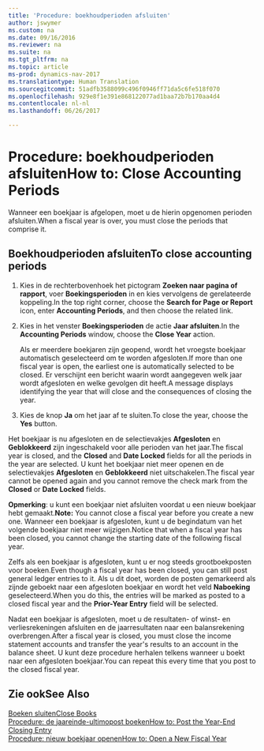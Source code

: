 ```yaml
---
title: 'Procedure: boekhoudperioden afsluiten'
author: jswymer
ms.custom: na
ms.date: 09/16/2016
ms.reviewer: na
ms.suite: na
ms.tgt_pltfrm: na
ms.topic: article
ms-prod: dynamics-nav-2017
ms.translationtype: Human Translation
ms.sourcegitcommit: 51adfb3588099c496f0946ff71da5c6fe518f070
ms.openlocfilehash: 929e8f1e391e868122077ad1baa72b7b170aa4d4
ms.contentlocale: nl-nl
ms.lasthandoff: 06/26/2017

---
```

# <a name="how-to-close-accounting-periods"></a><span data-ttu-id="7f71f-102">Procedure: boekhoudperioden afsluiten</span><span class="sxs-lookup"><span data-stu-id="7f71f-102">How to: Close Accounting Periods</span></span>
<span data-ttu-id="7f71f-103">Wanneer een boekjaar is afgelopen, moet u de hierin opgenomen perioden afsluiten.</span><span class="sxs-lookup"><span data-stu-id="7f71f-103">When a fiscal year is over, you must close the periods that comprise it.</span></span>

## <a name="to-close-accounting-periods"></a><span data-ttu-id="7f71f-104">Boekhoudperioden afsluiten</span><span class="sxs-lookup"><span data-stu-id="7f71f-104">To close accounting periods</span></span>
1. <span data-ttu-id="7f71f-105">Kies in de rechterbovenhoek het pictogram **Zoeken naar pagina of rapport**, voer **Boekingsperioden** in en kies vervolgens de gerelateerde koppeling.</span><span class="sxs-lookup"><span data-stu-id="7f71f-105">In the top right corner, choose the **Search for Page or Report** icon, enter **Accounting Periods**, and then choose the related link.</span></span>
2. <span data-ttu-id="7f71f-106">Kies in het venster **Boekingsperioden** de actie **Jaar afsluiten**.</span><span class="sxs-lookup"><span data-stu-id="7f71f-106">In the **Accounting Periods** window, choose the **Close Year** action.</span></span>

    <span data-ttu-id="7f71f-107">Als er meerdere boekjaren zijn geopend, wordt het vroegste boekjaar automatisch geselecteerd om te worden afgesloten.</span><span class="sxs-lookup"><span data-stu-id="7f71f-107">If more than one fiscal year is open, the earliest one is automatically selected to be closed.</span></span> <span data-ttu-id="7f71f-108">Er verschijnt een bericht waarin wordt aangegeven welk jaar wordt afgesloten en welke gevolgen dit heeft.</span><span class="sxs-lookup"><span data-stu-id="7f71f-108">A message displays identifying the year that will close and the consequences of closing the year.</span></span>
3. <span data-ttu-id="7f71f-109">Kies de knop **Ja** om het jaar af te sluiten.</span><span class="sxs-lookup"><span data-stu-id="7f71f-109">To close the year, choose the **Yes** button.</span></span>

<span data-ttu-id="7f71f-110">Het boekjaar is nu afgesloten en de selectievakjes **Afgesloten** en **Geblokkeerd** zijn ingeschakeld voor alle perioden van het jaar.</span><span class="sxs-lookup"><span data-stu-id="7f71f-110">The fiscal year is closed, and the **Closed** and **Date Locked** fields for all the periods in the year are selected.</span></span> <span data-ttu-id="7f71f-111">U kunt het boekjaar niet meer openen en de selectievakjes **Afgesloten** en **Geblokkeerd** niet uitschakelen.</span><span class="sxs-lookup"><span data-stu-id="7f71f-111">The fiscal year cannot be opened again and you cannot remove the check mark from the **Closed** or **Date Locked** fields.</span></span>

<span data-ttu-id="7f71f-112">**Opmerking**: u kunt een boekjaar niet afsluiten voordat u een nieuw boekjaar hebt gemaakt.</span><span class="sxs-lookup"><span data-stu-id="7f71f-112">**Note:** You cannot close a fiscal year before you create a new one.</span></span> <span data-ttu-id="7f71f-113">Wanneer een boekjaar is afgesloten, kunt u de begindatum van het volgende boekjaar niet meer wijzigen.</span><span class="sxs-lookup"><span data-stu-id="7f71f-113">Notice that when a fiscal year has been closed, you cannot change the starting date of the following fiscal year.</span></span>

<span data-ttu-id="7f71f-114">Zelfs als een boekjaar is afgesloten, kunt u er nog steeds grootboekposten voor boeken.</span><span class="sxs-lookup"><span data-stu-id="7f71f-114">Even though a fiscal year has been closed, you can still post general ledger entries to it.</span></span> <span data-ttu-id="7f71f-115">Als u dit doet, worden de posten gemarkeerd als zijnde geboekt naar een afgesloten boekjaar en wordt het veld **Naboeking** geselecteerd.</span><span class="sxs-lookup"><span data-stu-id="7f71f-115">When you do this, the entries will be marked as posted to a closed fiscal year and the **Prior-Year Entry** field will be selected.</span></span>

<span data-ttu-id="7f71f-116">Nadat een boekjaar is afgesloten, moet u de resultaten- of winst- en verliesrekeningen afsluiten en de jaarresultaten naar een balansrekening overbrengen.</span><span class="sxs-lookup"><span data-stu-id="7f71f-116">After a fiscal year is closed, you must close the income statement accounts and transfer the year's results to an account in the balance sheet.</span></span> <span data-ttu-id="7f71f-117">U kunt deze procedure herhalen telkens wanneer u boekt naar een afgesloten boekjaar.</span><span class="sxs-lookup"><span data-stu-id="7f71f-117">You can repeat this every time that you post to the closed fiscal year.</span></span>

## <a name="see-also"></a><span data-ttu-id="7f71f-118">Zie ook</span><span class="sxs-lookup"><span data-stu-id="7f71f-118">See Also</span></span>
[<span data-ttu-id="7f71f-119">Boeken sluiten</span><span class="sxs-lookup"><span data-stu-id="7f71f-119">Close Books</span></span>](year-close-books.md)  
[<span data-ttu-id="7f71f-120">Procedure: de jaareinde-ultimopost boeken</span><span class="sxs-lookup"><span data-stu-id="7f71f-120">How to: Post the Year-End Closing Entry</span></span>](year-how-post-year-end-close-entry.md)  
[<span data-ttu-id="7f71f-121">Procedure: nieuw boekjaar openen</span><span class="sxs-lookup"><span data-stu-id="7f71f-121">How to: Open a New Fiscal Year</span></span>](finance-setup-how-open-new-fiscal-year.md)

